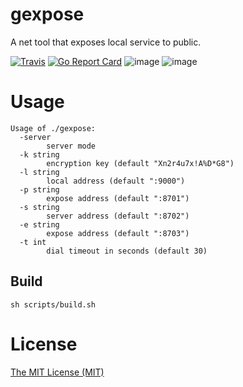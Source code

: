 # gexpose

A net tool that exposes local service to public.

[![Travis](https://travis-ci.com/net-byte/gexpose.svg?branch=main)](https://github.com/net-byte/gexpose)
[![Go Report Card](https://goreportcard.com/badge/github.com/net-byte/gexpose)](https://goreportcard.com/report/github.com/net-byte/gexpose)
![image](https://img.shields.io/badge/License-MIT-orange)
![image](https://img.shields.io/badge/License-Anti--996-red)

# Usage

```
Usage of ./gexpose:
  -server
        server mode
  -k string
        encryption key (default "Xn2r4u7x!A%D*G8")
  -l string
        local address (default ":9000")
  -p string
        expose address (default ":8701")
  -s string
        server address (default ":8702")
  -e string
        expose address (default ":8703")
  -t int
        dial timeout in seconds (default 30)

```

## Build

```
sh scripts/build.sh
```

# License
[The MIT License (MIT)](https://raw.githubusercontent.com/net-byte/opensocks/main/LICENSE)
